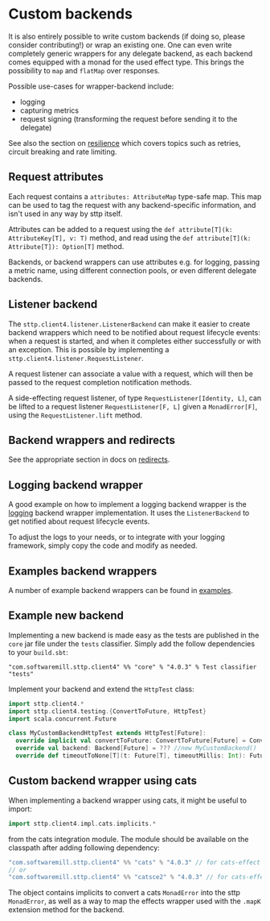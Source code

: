# Custom backends

It is also entirely possible to write custom backends (if doing so, please consider contributing!) or wrap an existing one. One can even write completely generic wrappers for any delegate backend, as each backend comes equipped with a monad for the used effect type. This brings the possibility to `map` and `flatMap` over responses.

Possible use-cases for wrapper-backend include:

* logging
* capturing metrics
* request signing (transforming the request before sending it to the delegate)

See also the section on [resilience](../../other/resilience.md) which covers topics such as retries, circuit breaking and rate limiting.

## Request attributes

Each request contains a `attributes: AttributeMap` type-safe map. This map can be used to tag the request with any backend-specific information, and isn't used in any way by sttp itself.

Attributes can be added to a request using the `def attribute[T](k: AttributeKey[T], v: T)` method, and read using the `def attribute[T](k: Attribute[T]): Option[T]` method.

Backends, or backend wrappers can use attributes e.g. for logging, passing a metric name, using different connection pools, or even different delegate backends.

## Listener backend

The `sttp.client4.listener.ListenerBackend` can make it easier to create backend wrappers which need to be notified about request lifecycle events: when a request is started, and when it completes either successfully or with an exception. This is possible by implementing a `sttp.client4.listener.RequestListener`.

A request listener can associate a value with a request, which will then be passed to the request completion notification methods.

A side-effecting request listener, of type `RequestListener[Identity, L]`, can be lifted to a request listener `RequestListener[F, L]` given a `MonadError[F]`, using the `RequestListener.lift` method.

## Backend wrappers and redirects

See the appropriate section in docs on [redirects](../../conf/redirects.md).

## Logging backend wrapper

A good example on how to implement a logging backend wrapper is the [logging](logging.md) backend wrapper implementation. It uses the `ListenerBackend` to get notified about request lifecycle events.

To adjust the logs to your needs, or to integrate with your logging framework, simply copy the code and modify as needed. 
  
## Examples backend wrappers

A number of example backend wrappers can be found in [examples](../../examples.md).

## Example new backend

Implementing a new backend is made easy as the tests are published in the `core` jar file under the `tests` classifier. Simply add the follow dependencies to your `build.sbt`:

```
"com.softwaremill.sttp.client4" %% "core" % "4.0.3" % Test classifier "tests"
```

Implement your backend and extend the `HttpTest` class:

```scala
import sttp.client4.*
import sttp.client4.testing.{ConvertToFuture, HttpTest}
import scala.concurrent.Future

class MyCustomBackendHttpTest extends HttpTest[Future]:
  override implicit val convertToFuture: ConvertToFuture[Future] = ConvertToFuture.future
  override val backend: Backend[Future] = ??? //new MyCustomBackend()
  override def timeoutToNone[T](t: Future[T], timeoutMillis: Int): Future[Option[T]] = ???
```

## Custom backend wrapper using cats

When implementing a backend wrapper using cats, it might be useful to import:

```scala
import sttp.client4.impl.cats.implicits.*
```

from the cats integration module. The module should be available on the classpath after adding following dependency:

```scala
"com.softwaremill.sttp.client4" %% "cats" % "4.0.3" // for cats-effect 3.x
// or
"com.softwaremill.sttp.client4" %% "catsce2" % "4.0.3" // for cats-effect 2.x
```

The object contains implicits to convert a cats `MonadError` into the sttp `MonadError`, 
as well as a way to map the effects wrapper used with the `.mapK` extension method for the backend. 
